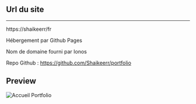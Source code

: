 
## Url du site 
---
https://shaikeerr/fr

Hébergement par Github Pages

Nom de domaine fourni par Ionos 

Repo Github : https://github.com/Shaikeerr/portfolio

## Preview 
![Accueil Portfolio](https://cdn.discordapp.com/attachments/1164684835911118981/1186026617567461517/image.png?ex=6591c05c&is=657f4b5c&hm=c2c36563ec10357b9706108fa20226e313de5d03fcd751e0d4fb24bbf5efcb8a&)
